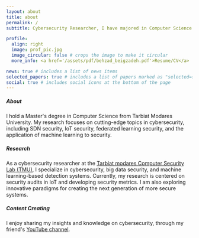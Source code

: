 ```yaml
---
layout: about
title: about
permalink: /
subtitle: Cybersecurity Researcher, I have majored in Computer Science from <a href='https://www.modares.ac.ir/'>TMU</a>.

profile:
  align: right
  image: prof_pic.jpg
  image_circular: false # crops the image to make it circular
  more_info: <a href='/assets/pdf/behzad_beigzadeh.pdf'>Resume/CV</a>

news: true # includes a list of news items
selected_papers: true # includes a list of papers marked as "selected={true}"
social: true # includes social icons at the bottom of the page
---
```


##### About

I hold a Master's degree in Computer Science from Tarbiat Modares University. My research focuses on cutting-edge topics in cybersecurity, including SDN security, IoT security, federated learning security, and the application of machine learning to security.

##### Research

As a cybersecurity researcher at the [Tarbiat modares Computer Security Lab (TMU)](https://www.modares.ac.ir./), I specialize in cybersecurity, big data security, and machine learning-based detection systems. Currently, my research is centered on security audits in IoT and developing security metrics. I am also exploring innovative paradigms for creating the next generation of more secure systems.

##### Content Creating

I enjoy sharing my insights and knowledge on cybersecurity, through my friend's [YouTube channel](https://www.youtube.com/@InfoSecTube).

